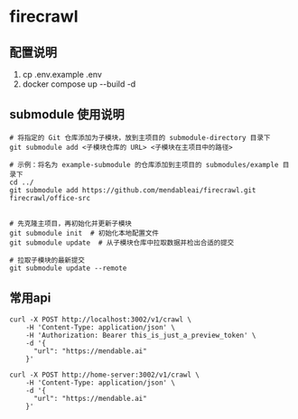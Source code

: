 # firecrawl

## 配置说明
1. cp .env.example .env 
2. docker compose up --build -d 

## submodule 使用说明

```shell
# 将指定的 Git 仓库添加为子模块，放到主项目的 submodule-directory 目录下
git submodule add <子模块仓库的 URL> <子模块在主项目中的路径>

# 示例：将名为 example-submodule 的仓库添加到主项目的 submodules/example 目录下
cd ../
git submodule add https://github.com/mendableai/firecrawl.git firecrawl/office-src


# 先克隆主项目，再初始化并更新子模块
git submodule init  # 初始化本地配置文件
git submodule update  # 从子模块仓库中拉取数据并检出合适的提交

# 拉取子模块的最新提交
git submodule update --remote
```

## 常用api
```curl
curl -X POST http://localhost:3002/v1/crawl \
    -H 'Content-Type: application/json' \
    -H 'Authorization: Bearer this_is_just_a_preview_token' \
    -d '{
      "url": "https://mendable.ai"
    }'

curl -X POST http://home-server:3002/v1/crawl \
    -H 'Content-Type: application/json' \
    -d '{
      "url": "https://mendable.ai"
    }'
```